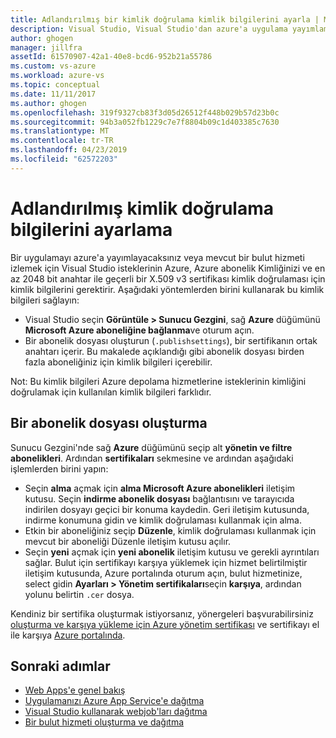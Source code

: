 ```yaml
---
title: Adlandırılmış bir kimlik doğrulama kimlik bilgilerini ayarla | Microsoft Docs
description: Visual Studio, Visual Studio'dan azure'a uygulama yayımlama ya da mevcut bir bulut hizmetini izlemeyi azure'a isteklerinin kimliğini doğrulamak için kullanabileceğiniz kimlik bilgilerini sağlamanız öğrenin.
author: ghogen
manager: jillfra
assetId: 61570907-42a1-40e8-bcd6-952b21a55786
ms.custom: vs-azure
ms.workload: azure-vs
ms.topic: conceptual
ms.date: 11/11/2017
ms.author: ghogen
ms.openlocfilehash: 319f9327cb83f3d05d26512f448b029b57d23b0c
ms.sourcegitcommit: 94b3a052fb1229c7e7f8804b09c1d403385c7630
ms.translationtype: MT
ms.contentlocale: tr-TR
ms.lasthandoff: 04/23/2019
ms.locfileid: "62572203"
---
```

# <a name="set-up-named-authentication-credentials"></a>Adlandırılmış kimlik doğrulama bilgilerini ayarlama

Bir uygulamayı azure'a yayımlayacaksınız veya mevcut bir bulut hizmeti izlemek için Visual Studio isteklerinin Azure, Azure abonelik Kimliğinizi ve en az 2048 bit anahtar ile geçerli bir X.509 v3 sertifikası kimlik doğrulaması için kimlik bilgilerini gerektirir. Aşağıdaki yöntemlerden birini kullanarak bu kimlik bilgileri sağlayın:

- Visual Studio seçin **Görüntüle > Sunucu Gezgini**, sağ **Azure** düğümünü **Microsoft Azure aboneliğine bağlanma**ve oturum açın.
- Bir abonelik dosyası oluşturun (`.publishsettings`), bir sertifikanın ortak anahtarı içerir. Bu makalede açıklandığı gibi abonelik dosyası birden fazla aboneliğiniz için kimlik bilgileri içerebilir.

Not: Bu kimlik bilgileri Azure depolama hizmetlerine isteklerinin kimliğini doğrulamak için kullanılan kimlik bilgileri farklıdır.

## <a name="create-a-subscription-file"></a>Bir abonelik dosyası oluşturma

Sunucu Gezgini'nde sağ **Azure** düğümünü seçip alt **yönetin ve filtre abonelikleri**. Ardından **sertifikaları** sekmesine ve ardından aşağıdaki işlemlerden birini yapın:

- Seçin **alma** açmak için **alma Microsoft Azure abonelikleri** iletişim kutusu. Seçin **indirme abonelik dosyası** bağlantısını ve tarayıcıda indirilen dosyayı geçici bir konuma kaydedin. Geri iletişim kutusunda, indirme konumuna gidin ve kimlik doğrulaması kullanmak için alma.
- Etkin bir aboneliğiniz seçip **Düzenle**, kimlik doğrulaması kullanmak için mevcut bir aboneliği Düzenle iletişim kutusu açılır.
- Seçin **yeni** açmak için **yeni abonelik** iletişim kutusu ve gerekli ayrıntıları sağlar. Bulut için sertifikayı karşıya yüklemek için hizmet belirtilmiştir iletişim kutusunda, Azure portalında oturum açın, bulut hizmetinize, select gidin **Ayarları > Yönetim sertifikaları**seçin **karşıya**, ardından yolunu belirtin `.cer` dosya.

Kendiniz bir sertifika oluşturmak istiyorsanız, yönergeleri başvurabilirsiniz [oluşturma ve karşıya yükleme için Azure yönetim sertifikası](https://msdn.microsoft.com/library/windowsazure/gg551722.aspx) ve sertifikayı el ile karşıya [Azure portalında](https://portal.azure.com/).

## <a name="next-steps"></a>Sonraki adımlar

- [Web Apps'e genel bakış](https://docs.microsoft.com/azure/app-service/)
- [Uygulamanızı Azure App Service'e dağıtma](https://docs.microsoft.com/azure/app-service/app-service-deploy-local-git)
- [Visual Studio kullanarak webjob'ları dağıtma](https://docs.microsoft.com/azure/app-service/websites-dotnet-deploy-webjobs)
- [Bir bulut hizmeti oluşturma ve dağıtma](https://docs.microsoft.com/azure/cloud-services/cloud-services-how-to-create-deploy-portal)
